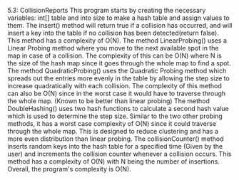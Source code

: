 5.3: CollisionReports
	This program starts by creating the necessary variables: int[] table and into size to make a hash table and assign values to them. 
The insert() method will return true if a collision has occurred, and will insert a key into the table if no collision has been detected(return false). This method has a complexity of O(N).
The method LinearProbing() uses a Linear Probing method where you move to the next available spot in the map in case of a collision. The complexity of this can be O(N) where N is the size of the hash map since it goes through the whole map to find a spot. 
The method QuadraticProbing() uses the Quadratic Probing method which spreads out the entries more evenly in the table by allowing the step size to increase quadratically with each collision. The complexity of this method can also be O(N) since in the worst case it would have to traverse through the whole map. (Known to be better than linear probing)
	The method DoubleHashing() uses two hash functions to calculate a second hash value which is used to determine the step size. Similar to the two other probing methods, it has a worst case complexity of O(N) since it could traverse through the whole map. This is designed to reduce clustering and has a more even distribution than linear probing.
	The collisionCounter() method inserts random keys into the hash table for a specified time (Given by the user) and increments the collision counter whenever a collision occurs. This method has a complexity of O(N) with N being the number of insertions. 
	Overall, the program's complexity is O(N).

